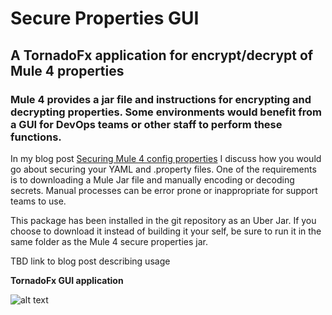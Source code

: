 # Secure Properties GUI
## A TornadoFx application for encrypt/decrypt of Mule 4 properties
### Mule 4 provides a jar file and instructions for encrypting and decrypting properties. Some environments would benefit from a GUI for DevOps teams or other staff to perform these functions.

In my blog post [Securing Mule 4 config properties](https://bestow.info/securing-mule-4-config-properties) I discuss how you would go about securing your YAML and .property files. One of the requirements is to downloading a Mule Jar file and manually encoding or decoding secrets. Manual processes can be error prone or inappropriate for support teams to use.

This package has been installed in the git repository as an Uber Jar. If you choose to download it instead of building it your self, be sure to run it in the same folder as the Mule 4 secure properties jar.

  TBD link to blog post describing usage

**TornadoFx GUI application**


![alt text][snap]

[snap]: https://user-images.githubusercontent.com/4605105/76173101-9b6d0280-6172-11ea-8355-71d20cebe62f.PNG "Secure Props screen shot"

